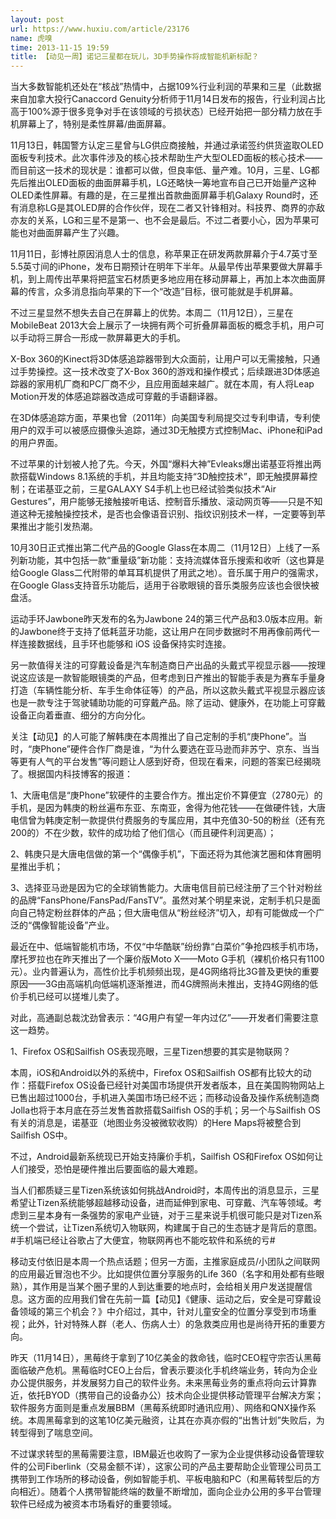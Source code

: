 ```yaml
---
layout: post
url: https://www.huxiu.com/article/23176
name: 虎嗅
time: 2013-11-15 19:59
title: 【动见一周】诺记三星都在玩儿，3D手势操作将成智能机新标配？
---
```

当大多数智能机还处在“核战”热情中，占据109%行业利润的苹果和三星（此数据来自加拿大投行Canaccord Genuity分析师于11月14日发布的报告，行业利润占比高于100%源于很多竞争对手在该领域的亏损状态）已经开始把一部分精力放在手机屏幕上了，特别是柔性屏幕/曲面屏幕。

11月13日，韩国警方认定三星曾与LG供应商接触，并通过承诺签约供货盗取OLED面板专利技术。此次事件涉及的核心技术帮助生产大型OLED面板的核心技术——而目前这一技术的现状是：谁都可以做，但良率低、量产难。10月，三星、LG都先后推出OLED面板的曲面屏幕手机，LG还略快一筹地宣布自己已开始量产这种OLED柔性屏幕。有趣的是，在三星推出首款曲面屏幕手机Galaxy Round时，还有消息称LG是其OLED屏的合作伙伴，现在二者又针锋相对。科技界、商界的亦敌亦友的关系，LG和三星不是第一、也不会是最后。不过二者要小心，因为苹果可能也对曲面屏幕产生了兴趣。

11月11日，彭博社原因消息人士的信息，称苹果正在研发两款屏幕介于4.7英寸至5.5英寸间的iPhone，发布日期预计在明年下半年。从最早传出苹果要做大屏幕手机，到上周传出苹果将把蓝宝石材质更多地应用在移动屏幕上，再加上本次曲面屏幕的传言，众多消息指向苹果的下一个“改造”目标，很可能就是手机屏幕。

不过三星显然不想失去自己在屏幕上的优势。本周二（11月12日），三星在MobileBeat 2013大会上展示了一块拥有两个可折叠屏幕面板的概念手机，用户可以手动将三屏合一形成一款屏幕更大的手机。

X-Box 360的Kinect将3D体感追踪器带到大众面前，让用户可以无需接触，只通过手势操控。这一技术改变了X-Box 360的游戏和操作模式；后续跟进3D体感追踪器的家用机厂商和PC厂商不少，且应用面越来越广。就在本周，有人将Leap Motion开发的体感追踪器改造成可穿戴的手语翻译器。

在3D体感追踪方面，苹果也曾（2011年）向美国专利局提交过专利申请，专利使用户的双手可以被感应摄像头追踪，通过3D无触摸方式控制Mac、iPhone和iPad的用户界面。

不过苹果的计划被人抢了先。今天，外国“爆料大神”Evleaks爆出诺基亚将推出两款搭载Windows 8.1系统的手机，并且均能支持“3D触控技术”，即无触摸屏幕控制；在诺基亚之前，三星GALAXY S4手机上也已经试验类似技术“Air Gestures”，用户能够无接触接听电话、控制音乐播放、滚动网页等——只是不知道这种无接触操控技术，是否也会像语音识别、指纹识别技术一样，一定要等到苹果推出才能引发热潮。

10月30日正式推出第二代产品的Google Glass在本周二（11月12日）上线了一系列新功能，其中包括一款“重量级”新功能：支持流媒体音乐搜索和收听（这也算是给Google Glass二代附带的单耳耳机提供了用武之地）。音乐属于用户的强需求，在Google Glass支持音乐功能后，适用于谷歌眼镜的音乐类服务应该也会很快被盘活。

运动手环Jawbone昨天发布的名为Jawbone 24的第三代产品和3.0版本应用。新的Jawbone终于支持了低耗蓝牙功能，这让用户在同步数据时不用再像前两代一样连接数据线，且手环也能够和 iOS 设备保持实时连接。

另一款值得关注的可穿戴设备是汽车制造商日产出品的头戴式平视显示器——按理说这应该是一款智能眼镜类的产品，但考虑到日产推出的智能手表是为赛车手量身打造（车辆性能分析、车手生命体征等）的产品，所以这款头戴式平视显示器应该也是一款专注于驾驶辅助功能的可穿戴产品。除了运动、健康外，在功能上可穿戴设备正向着垂直、细分的方向分化。

关注【动见】的人可能了解韩庚在本周推出了自己定制的手机“庚Phone”。当时，“庚Phone”硬件合作厂商是谁，“为什么要选在亚马逊而非苏宁、京东、当当等更有人气的平台发售”等问题让人感到好奇，但现在看来，问题的答案已经揭晓了。根据国内科技博客的报道：

1、大唐电信是“庚Phone”软硬件的主要合作方。推出定价不算便宜（2780元）的手机，是因为韩庚的粉丝遍布东亚、东南亚，舍得为他花钱——在做硬件钱，大唐电信曾为韩庚定制一款提供付费服务的专属应用，其中充值30-50的粉丝（还有充200的）不在少数，软件的成功给了他们信心（而且硬件利润更高）；

2、韩庚只是大唐电信做的第一个“偶像手机”，下面还将为其他演艺圈和体育圈明星推出手机；

3、选择亚马逊是因为它的全球销售能力。大唐电信目前已经注册了三个针对粉丝的品牌“FansPhone/FansPad/FansTV”。虽然对某个明星来说，定制手机只是面向自己特定粉丝群体的产品；但大唐电信从“粉丝经济”切入，却有可能做成一个广泛的“偶像智能设备”产业。

最近在中、低端智能机市场，不仅“中华酷联”纷纷靠“白菜价”争抢四核手机市场，摩托罗拉也在昨天推出了一个廉价版Moto X——Moto G手机（裸机价格只有1100元）。业内普遍认为，高性价比手机频频出现，是4G网络将比3G普及更快的重要原因——3G由高端机向低端机逐渐推进，而4G牌照尚未推出，支持4G网络的低价手机已经可以搓堆儿卖了。

对此，高通副总裁沈劲曾表示：“4G用户有望一年内过亿”——开发者们需要注意这一趋势。

1、Firefox OS和Sailfish OS表现亮眼，三星Tizen想要的其实是物联网？

本周，iOS和Android以外的系统中，Firefox OS和Sailfish OS都有比较大的动作：搭载Firefox OS设备已经针对美国市场提供开发者版本，且在美国购物网站上已售出超过1000台，手机进入美国市场已经不远；而移动设备及操作系统制造商Jolla也将于本月底在芬兰发售首款搭载Sailfish OS的手机；另一个与Sailfish OS有关的消息是，诺基亚（地图业务没被微软收购）的Here Maps将被整合到Sailfish OS中。

不过，Android最新系统现已开始支持廉价手机，Sailfish OS和Firefox OS如何让人们接受，恐怕是硬件推出后要面临的最大难题。

当人们都质疑三星Tizen系统该如何挑战Android时，本周传出的消息显示，三星希望让Tizen系统能够超越移动设备，进而延伸到家电、可穿戴、汽车等领域。考虑到三星本身有一条强势的家电产业链，对于三星来说手机很可能只是对Tizen系统一个尝试，让Tizen系统切入物联网，构建属于自己的生态链才是背后的意图。#手机端已经让谷歌占了大便宜，物联网再也不能吃软件和系统的亏#

移动支付依旧是本周一个热点话题；但另一方面，主推家庭成员/小团队之间联网的应用最近冒泡也不少。比如提供位置分享服务的Life 360（名字和用处都有些眼熟），其作用是当某个圈子里的人到达重要的地点时，会给相关用户发送提醒信息。这方面的应用我们曾在先前一篇【动见】《健康、运动之后，安全是可穿戴设备领域的第三个机会？》中介绍过，其中，针对儿童安全的位置分享受到市场重视；此外，针对特殊人群（老人、伤病人士）的急救类应用也是尚待开拓的重要方向。

昨天（11月14日），黑莓终于拿到了10亿美金的救命钱，临时CEO程守宗否认黑莓面临破产危机。黑莓临时CEO上台后，曾表示要淡化手机终端业务，转向为企业办公提供服务，并发展努力自己的软件业务。未来黑莓业务的重点将向云计算靠近，依托BYOD（携带自己的设备办公）技术向企业提供移动管理平台解决方案；软件服务方面则是重点发展BBM（黑莓系统即时通讯应用）、网络和QNX操作系统。本周黑莓拿到的这笔10亿美元融资，让其在亦真亦假的“出售计划”失败后，为转型得到了喘息空间。

不过谋求转型的黑莓需要注意，IBM最近也收购了一家为企业提供移动设备管理软件的公司Fiberlink（交易金额不详），这家公司的产品主要帮助企业管理公司员工携带到工作场所的移动设备，例如智能手机、平板电脑和PC（和黑莓转型后的方向相近）。随着个人携带智能终端的数量不断增加，面向企业办公用的多平台管理软件已经成为被资本市场看好的重要领域。

